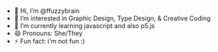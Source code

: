 - 👋 Hi, I’m @ffuzzybrain
- 👀 I’m interested in Graphic Design, Type Design, & Creative Coding
- 🌱 I’m currently learning javascript and also p5.js
- 😄 Pronouns: She/They
- ⚡ Fun fact: i'm not fun :)

<!---
ffuzzybrain/ffuzzybrain is a ✨ special ✨ repository because its `README.md` (this file) appears on your GitHub profile.
You can click the Preview link to take a look at your changes.
--->
